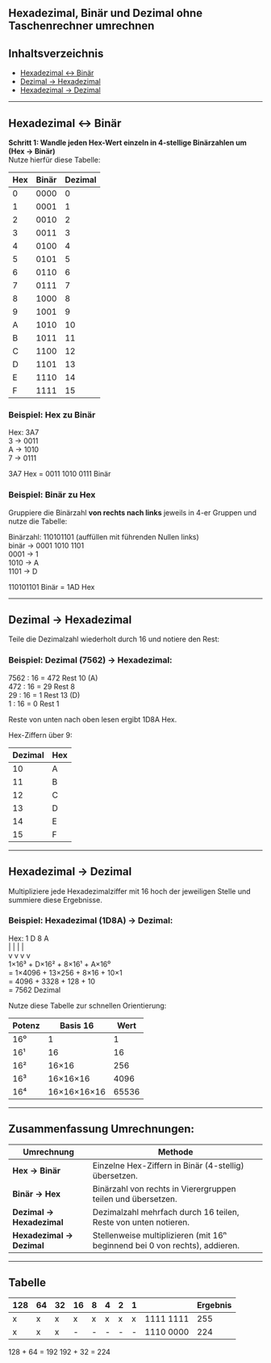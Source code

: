 ## Hexadezimal, Binär und Dezimal ohne Taschenrechner umrechnen

## Inhaltsverzeichnis

- [Hexadezimal ↔ Binär](#hexadezimal--binaer)
- [Dezimal → Hexadezimal](#dezimal--hexadezimal)
- [Hexadezimal → Dezimal](#hexadezimal--dezimal)

---

## Hexadezimal ↔ Binär

**Schritt 1: Wandle jeden Hex-Wert einzeln in 4-stellige Binärzahlen um (Hex → Binär)**  
Nutze hierfür diese Tabelle:

| Hex | Binär | Dezimal |
| --- | ----- | ------- |
| 0   | 0000  | 0       |
| 1   | 0001  | 1       |
| 2   | 0010  | 2       |
| 3   | 0011  | 3       |
| 4   | 0100  | 4       |
| 5   | 0101  | 5       |
| 6   | 0110  | 6       |
| 7   | 0111  | 7       |
| 8   | 1000  | 8       |
| 9   | 1001  | 9       |
| A   | 1010  | 10      |
| B   | 1011  | 11      |
| C   | 1100  | 12      |
| D   | 1101  | 13      |
| E   | 1110  | 14      |
| F   | 1111  | 15      |

### Beispiel: Hex zu Binär

Hex: 3A7  
3 → 0011  
A → 1010  
7 → 0111  
  
3A7 Hex = 0011 1010 0111 Binär

### Beispiel: Binär zu Hex

Gruppiere die Binärzahl **von rechts nach links** jeweils in 4-er Gruppen und nutze die Tabelle:

Binärzahl: 110101101 (auffüllen mit führenden Nullen links)  
binär → 0001 1010 1101  
0001 → 1  
1010 → A  
1101 → D  
  
110101101 Binär = 1AD Hex

---

## Dezimal → Hexadezimal

Teile die Dezimalzahl wiederholt durch 16 und notiere den Rest:

### Beispiel: Dezimal (7562) → Hexadezimal:

7562 : 16 = 472 Rest 10 (A)  
472  : 16 = 29  Rest 8  
29   : 16 = 1   Rest 13 (D)  
1    : 16 = 0   Rest 1  
  
Reste von unten nach oben lesen ergibt 1D8A Hex.

Hex-Ziffern über 9: 

| Dezimal | Hex |
| :------ | :-- |
| 10      | A   |
| 11      | B   |
| 12      | C   |
| 13      | D   |
| 14      | E   |
| 15      | F   |

---

## Hexadezimal → Dezimal

Multipliziere jede Hexadezimalziffer mit 16 hoch der jeweiligen Stelle und summiere diese Ergebnisse.

### Beispiel: Hexadezimal (1D8A) → Dezimal:

Hex:  1    D     8    A  
      |    |     |    |  
      v    v     v    v  
      1×16³ + D×16² + 8×16¹ + A×16⁰  
    = 1×4096 + 13×256 + 8×16 + 10×1  
    = 4096 + 3328 + 128 + 10  
    = 7562 Dezimal

Nutze diese Tabelle zur schnellen Orientierung:

|Potenz|Basis 16|Wert|
|---|---|---|
|16⁰|1|1|
|16¹|16|16|
|16²|16×16|256|
|16³|16×16×16|4096|
|16⁴|16×16×16×16|65536|

---

## Zusammenfassung Umrechnungen:

|Umrechnung|Methode|
|---|---|
|**Hex → Binär**|Einzelne Hex-Ziffern in Binär (4-stellig) übersetzen.|
|**Binär → Hex**|Binärzahl von rechts in Vierergruppen teilen und übersetzen.|
|**Dezimal → Hexadezimal**|Dezimalzahl mehrfach durch 16 teilen, Reste von unten notieren.|
|**Hexadezimal → Dezimal**|Stellenweise multiplizieren (mit 16ⁿ beginnend bei 0 von rechts), addieren.|

---
## Tabelle

| 128 | 64  | 32  | 16  | 8   | 4   | 2   | 1   |           | Ergebnis |
| :-- | --- | --- | --- | --- | --- | --- | --- | --------- | -------- |
| x   | x   | x   | x   | x   | x   | x   | x   | 1111 1111 | 255      |
| x   | x   | x   | -   | -   | -   | -   | -   | 1110 0000 | 224      |
128 + 64 = 192
192 + 32 = 224